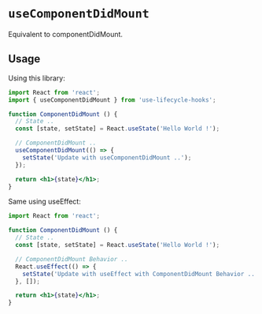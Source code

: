 # `useComponentDidMount`

Equivalent to componentDidMount.


## Usage

Using this library:

```jsx
import React from 'react';
import { useComponentDidMount } from 'use-lifecycle-hooks';

function ComponentDidMount () {
  // State .. 
  const [state, setState] = React.useState('Hello World !');

  // ComponentDidMount .. 
  useComponentDidMount(() => {
    setState('Update with useComponentDidMount ..');
  });

  return <h1>{state}</h1>;
}
```

Same using useEffect:

```jsx
import React from 'react';

function ComponentDidMount () {
  // State .. 
  const [state, setState] = React.useState('Hello World !');

  // ComponentDidMount Behavior .. 
  React.useEffect(() => {
    setState('Update with useEffect with ComponentDidMount Behavior ..');
  }, []);

  return <h1>{state}</h1>;
}
```
